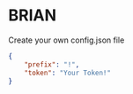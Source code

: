 # BRIAN

Create your own config.json file
```json
{
    "prefix": "!",
    "token": "Your Token!"
}
```
